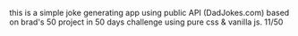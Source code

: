 this is a simple joke generating app using public API (DadJokes.com) based on brad's 50 project in 50 days challenge using pure css & vanilla js. 11/50

